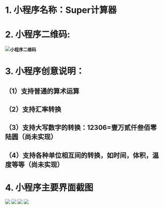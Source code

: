 # 1. 小程序名称：Super计算器
# 2. 小程序二维码:
#### ![小程序二维码](https://github.com/lautnerk/web-wechat-2017/blob/master/1514080901206/image/01.jpg)

# 3. 小程序创意说明：
## （1）支持普通的算术运算
## （2）支持汇率转换
## （3）支持大写数字的转换：12306=壹万贰仟叁佰零陆圆（尚未实现）
## （4）支持各种单位相互间的转换，如时间，体积，温度等等（尚未实现）

# 4. 小程序主要界面截图
![](https://github.com/lautnerk/web-wechat-2017/blob/master/1514080901206/image/02.png)
![](https://github.com/lautnerk/web-wechat-2017/blob/master/1514080901206/image/04.png)
![](https://github.com/lautnerk/web-wechat-2017/blob/master/1514080901206/image/05.png)
![](https://github.com/lautnerk/web-wechat-2017/blob/master/1514080901206/image/03.png)
